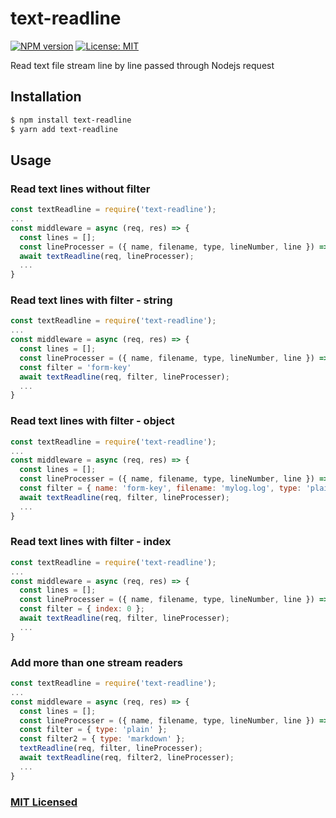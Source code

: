 # text-readline

[![NPM version](https://img.shields.io/npm/v/text-readline.svg)](https://www.npmjs.com/package/text-readline)
[![License: MIT](https://img.shields.io/badge/License-MIT-yellow.svg)](/LICENSE)

Read text file stream line by line passed through Nodejs request

## Installation

```sh
$ npm install text-readline
$ yarn add text-readline
```

## Usage

### Read text lines without filter

```js
const textReadline = require('text-readline');
...
const middleware = async (req, res) => {
  const lines = [];
  const lineProcesser = ({ name, filename, type, lineNumber, line }) => lines.push(line);
  await textReadline(req, lineProcesser);
  ...
}
```

### Read text lines with filter - string

```js
const textReadline = require('text-readline');
...
const middleware = async (req, res) => {
  const lines = [];
  const lineProcesser = ({ name, filename, type, lineNumber, line }) => lines.push(line);
  const filter = 'form-key'
  await textReadline(req, filter, lineProcesser);
  ...
}
```

### Read text lines with filter - object

```js
const textReadline = require('text-readline');
...
const middleware = async (req, res) => {
  const lines = [];
  const lineProcesser = ({ name, filename, type, lineNumber, line }) => lines.push(line);
  const filter = { name: 'form-key', filename: 'mylog.log', type: 'plain' };
  await textReadline(req, filter, lineProcesser);
  ...
}
```

### Read text lines with filter - index

```js
const textReadline = require('text-readline');
...
const middleware = async (req, res) => {
  const lines = [];
  const lineProcesser = ({ name, filename, type, lineNumber, line }) => lines.push(line);
  const filter = { index: 0 };
  await textReadline(req, filter, lineProcesser);
  ...
}
```

### Add more than one stream readers

```js
const textReadline = require('text-readline');
...
const middleware = async (req, res) => {
  const lines = [];
  const lineProcesser = ({ name, filename, type, lineNumber, line }) => lines.push(line);
  const filter = { type: 'plain' };
  const filter2 = { type: 'markdown' };
  textReadline(req, filter, lineProcesser);
  await textReadline(req, filter2, lineProcesser);
  ...
}
```

### [MIT Licensed](LICENSE)
